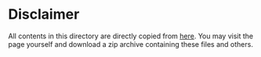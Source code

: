# Disclaimer
All contents in this directory are directly copied from [here](https://www.sdmetrics.com/PF_default.html). You may
 visit the page yourself and download a zip archive containing these files and others.